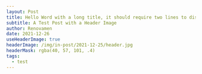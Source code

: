 ```yaml
---
layout: Post
title: Hello Word with a long title, it should require two lines to display.
subtitle: A Test Post with a Header Image
author: Renovamen
date: 2021-12-26
useHeaderImage: true
headerImage: /img/in-post/2021-12-25/header.jpg
headerMask: rgba(40, 57, 101, .4)
tags:
  - test
---
```

